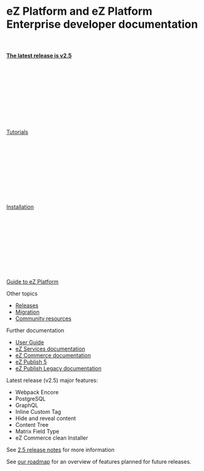 # eZ Platform and eZ Platform Enterprise developer documentation

&nbsp;

<div class="card">
    <div class="card-body">
        <h4 class="card-title text-center"><a href="releases/ez_platform_v2.5/" class="card-link"><strong>The latest release is v2.5</strong></a></h4>
    </div>
</div>

<div class="card-group">
    <div class="card text-center">
        <div class="card-body"><a href="tutorials/platform_beginner/building_a_bicycle_route_tracker_in_ez_platform/">
        <svg class="ez-icon front-page-icon">
            <use xlink:href="guidelines/ez-icons.svg#author"></use>
        </svg>
        </a></div>
        <div class="card-footer bg-transparent">
            <p class="card-text"><a href="tutorials/platform_beginner/building_a_bicycle_route_tracker_in_ez_platform/" class="card-link">Tutorials</a></p>
        </div>
    </div>
    <div class="card text-center">
        <div class="card-body"><a href="getting_started/install_ez_platform/">
        <svg class="ez-icon front-page-icon">
            <use xlink:href="guidelines/ez-icons.svg#publish"></use>
        </svg></a></div>
        <div class="card-footer bg-transparent">
            <p class="card-text"><a href="getting_started/install_ez_platform/" class="card-link">Installation</a></p>
        </div>
    </div>
    <div class="card text-center">
        <div class="card-body"><a href="guide/architecture/">
        <svg class="ez-icon front-page-icon">
            <use xlink:href="guidelines/ez-icons.svg#object-state"></use>
        </svg>
        </a></div>
        <div class="card-footer bg-transparent">
            <p class="card-text"><a href="guide/architecture/" class="card-link">Guide to eZ Platform</a></p>
        </div>
    </div>
</div>

<div class="card-group">
<div class="card">
  <div class="card-header">Other topics</div>
  <ul class="list-group list-group-flush">
    <li class="list-group-item"><a href="releases/ez_platform_v2.5/" class="card-link">Releases</a></li>
    <li class="list-group-item"><a href="migrating/migrating_from_ez_publish_platform/" class="card-link">Migration</a></li>
    <li class="list-group-item"><a href="community_resources/resources/" class="card-link">Community resources</a></li>
  </ul>
</div>
<div class="card">
  <div class="card-header">Further documentation</div>
  <ul class="list-group list-group-flush">
      <li class="list-group-item"><a href="https://doc.ezplatform.com/projects/userguide/en/latest/" class="card-link">User Guide</a></li>
      <li class="list-group-item"><a href="https://doc.ezplatform.com/projects/ezpersonalization/en/latest/" class="card-link">eZ Services documentation</a></li>
      <li class="list-group-item"><a href="https://doc.ez.no/commerce" class="card-link">eZ Commerce documentation</a></li>
    <li class="list-group-item"><a href="https://doc.ez.no/display/EZP/eZ+Publish+5.x+Developer+Documentation" class="card-link">eZ Publish 5</a></li>
    <li class="list-group-item"><a href="https://doc.ez.no/eZ-Publish" class="card-link">eZ Publish Legacy documentation</a></li>
  </ul>
</div>
</div>

<div class="card-group">
<div class="card">
  <div class="card-header">Latest release (v2.5) major features:</div>
  <div class="card">
      <div class="card-body">
          <ul>
            <li>Webpack Encore</li>
            <li>PostgreSQL</li>
            <li>GraphQL</li>
            <li>Inline Custom Tag</li>
            <li>Hide and reveal content</li>
            <li>Content Tree</li>
            <li>Matrix Field Type</li>
            <li>eZ Commerce clean Installer</li>
          </ul>
          <p>See <a href="releases/ez_platform_v2.5/" class="card-link">2.5 release notes</a> for more information</p>
      </div>
  </div>
</div>
</div>


<div class="card text-center">
  <div class="card-header">See <a href="https://ezplatform.com/Product-Feedback" class="card-link">our roadmap</a> for an overview of features planned for future releases.</div>
</div>
